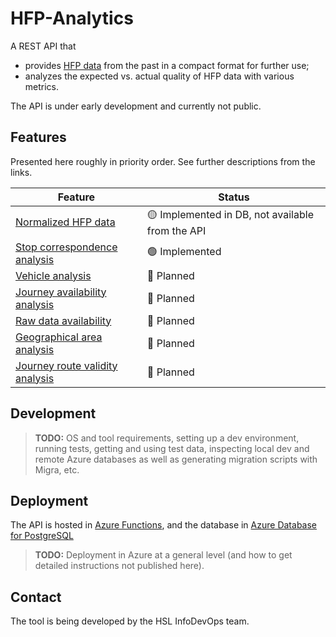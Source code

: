 # HFP-Analytics

A REST API that 

- provides [HFP data](https://digitransit.fi/en/developers/apis/4-realtime-api/vehicle-positions/) from the past in a compact format for further use;
- analyzes the expected vs. actual quality of HFP data with various metrics.

The API is under early development and currently not public.

## Features

Presented here roughly in priority order.
See further descriptions from the links.

| Feature | Status |
| ------- | ------ |
| [Normalized HFP data](./docs/data-model-and-io.md) | 🟡 Implemented in DB, not available from the API |
| [Stop correspondence analysis](./docs/analysis-features.md#stop-correspondence-analysis) | 🟢 Implemented |
| [Vehicle analysis](./docs/analysis-features.md#vehicle-analysis) | 🔴 Planned |
| [Journey availability analysis](./docs/analysis-features.md#journey-availability-analysis) | 🔴 Planned |
| [Raw data availability](./docs/analysis-features.md#raw-data-availability) | 🔴 Planned |
| [Geographical area analysis](./docs/analysis-features.md#geographical-area-analysis) | 🔴 Planned |
| [Journey route validity analysis](./docs/analysis-features.md#journey-route-validity-analysis) | 🔴 Planned |

## Development

> **TODO:** OS and tool requirements, setting up a dev environment, running tests, getting and using test data, inspecting local dev and remote Azure databases as well as generating migration scripts with Migra, etc.

## Deployment

The API is hosted in [Azure Functions](), and the database in [Azure Database for PostgreSQL](https://azure.microsoft.com/en-us/services/postgresql/)

> **TODO:** Deployment in Azure at a general level (and how to get detailed instructions not published here).

## Contact

The tool is being developed by the HSL InfoDevOps team.